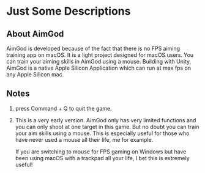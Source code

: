 # Just Some Descriptions

## About AimGod

AimGod is developed because of the fact that there is no FPS aiming training app on macOS. It is a light project designed for macOS users. You can train your aiming skills in AimGod using a mouse. Building with Unity, AimGod is a native Apple Silicon Application which can run at max fps on any Apple Silicon mac. 

## Notes

1. press Command + Q to quit the game.

2. This is a very early version. AimGod only has very limited functions and you can only shoot at one target in this game. But no doubt you can train your aim skills using a mouse. This is especially useful for those who have never used a mouse all their life, me for example.

    If you are switching to mouse for FPS gaming on Windows but have been using macOS with a trackpad all your life, I bet this is extremely useful!
    
